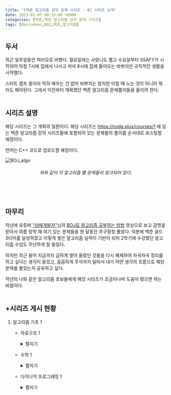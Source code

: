 ```yaml
---
title: "[백준 알고리즘 강의 문제 시리즈 - 0] 시리즈 소개"
date: 2023-01-07 00:15:00 +0900
categories: [백준,백준 알고리즘 강의 문제 시리즈]
tags: [devrunner,BOJ,백준,알고리즘]
---
```


두서
---
최근 일주일동안 여러모로 바빴다. 월요일에는 사랑니도 뽑고 수요일부터 SSAFY가 시작되어 아침 7시에 집에서 나서고 저녁 8시에 집에 들어오는 바쁘지만 규칙적인 생활을 시작했다.<br/>

스타트 캠프 중이라 딱히 배우는 건 없어 바쁘지는 않지만 이럴 때 노는 것이 아니라 뭐라도 해야된다. 그래서 이전부터 계획했던 백준 알고리즘 문제풀이들을 올리려 한다.<br/><br/>

시리즈 설명
---
해당 시리즈는 그 계획의 일환이다. 해당 시리즈는 <https://code.plus/courses/1> 에 있는 백준 알고리즘 강의 시리즈들에 포함되어 있는 문제들의 풀이를 순서대로 포스팅할 예정이다.<br/>

언어는 C++ 코드로 업로드할 예정이다.<br/>

![BOJ_algo](https://user-images.githubusercontent.com/87963766/211045259-4e08f53c-e794-4ae8-98a9-19ea3a423840.png)
###### <center>위와 같이 각 알고리즘 별 문제들이 링크되어 있다.<center>
<br/><br/>

마무리
---
작년에 유튜버 ["라매개발자"](https://www.youtube.com/@lamedev)님의 [BOJ로 알고리즘 공부하는 방법](https://youtu.be/H6z1_tnyhp0) 영상으로 보고 감명을 받아서 여름 방학 때 여기 있는 문제들을 한 달동안 주구장창 풀었다. 덕분에 백준 골드 3티어를 달성하였고 이렇게 쌓은 알고리즘 실력이 기반이 되어 2학기에 수강했던 알고리즘 수업도 무난하게 잘 들었다.<br/>

하지만 최근 들어 지금까지 급하게 쌓아 올렸던 것들을 다시 해체하여 차곡차곡 정리를 하고 싶다는 생각이 들었고, 꼼꼼하게 주석까지 달아서 내가 어떤 생각의 흐름으로 해당 문제를 풀었는지 공유하고 싶다.<br/>

작년의 나와 같은 알고리즘 초보들에게 해당 시리즈가 조금이나마 도움이 됐으면 하는 바람이다.<br/><br/>

+시리즈 게시 현황
---
1. 알고리즘 기초 1
    - 자료구조 1
        <details>
        <summary>펼치기</summary>
        <div markdown="1">

        - [x] [스택](https://baejw0111.github.io/posts/BOJ-series-1-10828/)
        - [x] [단어 뒤집기](https://baejw0111.github.io/posts/BOJ-series-2-9093/)
        - [x] [괄호](https://baejw0111.github.io/posts/BOJ-series-3-9012/)
        - [x] [스택 수열](https://baejw0111.github.io/posts/BOJ-series-4-1874/)
        - [x] [에디터](https://baejw0111.github.io/posts/BOJ-series-5-1406/)
        - [x] [큐](https://baejw0111.github.io/posts/BOJ-series-6-10845/)
        - [x] [조세퍼스 문제](https://baejw0111.github.io/posts/BOJ-series-7-1158/)
        - [ ] 덱
        - [ ] 단어 뒤집기 2
        - [ ] 쇠막대기
        - [ ] 오큰수
        - [ ] 오등큰수

        </div>
        </details>

    - 수학 1
        <details>
        <summary>펼치기</summary>
        <div markdown="1">

        - [ ] 후위 표기식2
        - [ ] 후위 표기식
        - [ ] 알파벳 개수
        - [ ] 알파벳 찾기
        - [ ] 문자열 분석
        - [ ] 단어 길이 재기
        - [ ] ROT13
        - [ ] 네 수
        - [ ] 접미사 배열
        - [ ] 나머지
        - [ ] 최대공약수와 최소공배수
        - [ ] 최소공배수
        - [ ] 소수 찾기
        - [ ] 소수 구하기
        - [ ] 골드바흐의 추측
        - [ ] 팩토리얼
        - [ ] 팩토리얼 0의 개수
        - [ ] 조합 0의 개수
        - [ ] GCD 합
        - [ ] 숨바꼭질 6
        - [ ] 2진수 8진수
        - [ ] 8진수 2진수
        - [ ] -2진수
        - [ ] 골드바흐 파티션
        - [ ] 진법 변환 2
        - [ ] 진법 변환
        - [ ] Base Conversion
        - [ ] 소인수분해

        </div>
        </details>

    - 다이나믹 프로그래밍 1
        <details>
        <summary>펼치기</summary>
        <div markdown="1">

        - [ ] 1로 만들기
        - [ ] 2×n 타일링
        - [ ] 2×n 타일링 2
        - [ ] 1, 2, 3 더하기
        - [ ] 카드 구매하기
        - [ ] 카드 구매하기 2
        - [ ] 1, 2, 3 더하기 5
        - [ ] 쉬운 계단 수
        - [ ] 이친수
        - [ ] 가장 긴 증가하는 부분 수열
        - [ ] 가장 긴 증가하는 부분 수열 4
        - [ ] 연속합
        - [ ] 제곱수의 합
        - [ ] 합분해
        - [ ] 1, 2, 3 더하기 3
        - [ ] RGB거리
        - [ ] 동물원
        - [ ] 오르막 수
        - [ ] 스티커
        - [ ] 포도주 시식
        - [ ] 정수 삼각형
        - [ ] 가장 큰 증가 부분 수열
        - [ ] 가장 긴 감소하는 부분 수열
        - [ ] 가장 긴 바이토닉 부분 수열
        - [ ] 연속합 2
        - [ ] 타일 채우기
        - [ ] 동물원
        - [ ] RGB거리 2
        - [ ] 합분해

        </div>
        </details>